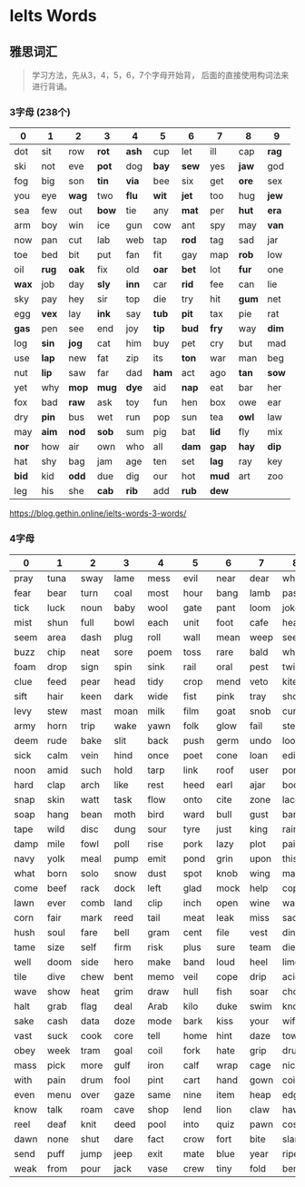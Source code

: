# Ielts Words


<!-- {{< bilibili id=BV11L411W7s8 >}} -->

## 雅思词汇

>学习方法，先从3，4，5，6，7个字母开始背， 后面的直接使用构词法来进行背诵。

### 3字母 (238个)

| 0       | 1       | 2       | 3       | 4       | 5       | 6       | 7       | 8       | 9       |
| ------- | ------- | ------- | ------- | ------- | ------- | ------- | ------- | ------- | ------- |
| dot     | sit     | row     | **rot** | **ash** | cup     | let     | ill     | cap     | **rag** |
| ski     | not     | eve     | **pot** | dog     | **bay** | **sew** | yes     | **jaw** | god     |
| fog     | big     | son     | **tin** | **via** | bee     | six     | get     | **ore** | sex     |
| you     | eye     | **wag** | two     | **flu** | **wit** | **jet** | too     | hug     | **jew** |
| sea     | few     | out     | **bow** | tie     | any     | **mat** | per     | **hut** | **era** |
| arm     | boy     | win     | ice     | gun     | cow     | ant     | spy     | may     | **van** |
| now     | pan     | cut     | lab     | web     | tap     | **rod** | tag     | sad     | jar     |
| toe     | bed     | bit     | put     | fan     | fit     | gay     | map     | **rob** | low     |
| oil     | **rug** | **oak** | fix     | old     | **oar** | **bet** | lot     | **fur** | one     |
| **wax** | job     | day     | **sly** | **inn** | car     | **rid** | fee     | can     | lie     |
| sky     | pay     | hey     | sir     | top     | die     | try     | hit     | **gum** | net     |
| egg     | **vex** | lay     | **ink** | say     | **tub** | **pit** | tax     | pie     | rat     |
| **gas** | pen     | see     | end     | joy     | **tip** | **bud** | **fry** | way     | **dim** |
| log     | **sin** | **jog** | cat     | him     | buy     | pet     | cry     | but     | mad     |
| use     | **lap** | new     | fat     | zip     | its     | **ton** | war     | man     | beg     |
| nut     | **lip** | saw     | far     | dad     | **ham** | act     | ago     | **tan** | **sow** |
| yet     | why     | **mop** | **mug** | **dye** | aid     | **nap** | eat     | bar     | her     |
| fox     | bad     | **raw** | ask     | toy     | fun     | hen     | box     | owe     | ear     |
| dry     | **pin** | bus     | wet     | run     | pop     | sun     | tea     | **owl** | law     |
| may     | **aim** | **nod** | **sob** | sum     | pig     | bat     | **lid** | fly     | mix     |
| **nor** | how     | air     | own     | who     | all     | **dam** | **gap** | **hay** | **dip** |
| hat     | shy     | bag     | jam     | age     | ten     | set     | **lag** | ray     | key     |
| **bid** | kid     | **odd** | due     | dig     | our     | hot     | **mud** | art     | zoo     |
| leg     | his     | she     | **cab** | **rib** | add     | **rub** | **dew** |

<https://blog.gethin.online/ielts-words-3-words/>

### 4字母

| 0    | 1    | 2    | 3    | 4    | 5    | 6    | 7    | 8    | 9    |
| ---- | ---- | ---- | ---- | ---- | ---- | ---- | ---- | ---- | ---- |
| pray | tuna | sway | lame | mess | evil | near | dear | whip | lift |
| fear | bear | turn | coal | most | hour | bang | lamb | past | than |
| tick | luck | noun | baby | wool | gate | pant | loom | joke | cube |
| mist | shun | full | bowl | each | unit | foot | cafe | heal | zero |
| seem | area | dash | plug | roll | wall | mean | weep | seed | sock |
| buzz | chip | neat | sore | poem | toss | rare | bald | whom | some |
| foam | drop | sign | spin | sink | rail | oral | pest | twin | idea |
| clue | feed | pear | head | tidy | crop | mend | veto | kite | move |
| sift | hair | keen | dark | wide | fist | pink | tray | shot | thus |
| levy | stew | mast | moan | milk | film | goat | snob | curb | song |
| army | horn | trip | wake | yawn | folk | glow | fail | stem | duck |
| deem | rude | bake | slit | back | push | germ | undo | loop | feud |
| sick | calm | vein | hind | once | poet | cone | loan | edit | vain |
| noon | amid | such | hold | tarp | link | roof | user | pore | deer |
| hard | clap | arch | like | rest | heed | earl | ajar | body | cape |
| snap | skin | watt | task | flow | onto | cite | zone | lace | play |
| soap | hang | bean | moth | bird | ward | bull | gust | bank | fast |
| tape | wild | disc | dung | sour | tyre | just | king | rain | name |
| damp | mile | fowl | poll | rise | pork | lazy | plot | pair | thin |
| navy | yolk | meal | pump | emit | pond | grin | upon | this | cool |
| what | born | solo | snow | dust | spot | knob | wing | male | boss |
| come | beef | rack | dock | left | glad | mock | help | copy | mute |
| lawn | ever | comb | land | clip | inch | open | wine | warm | drag |
| corn | fair | mark | reed | tail | meat | leak | miss | sack | care |
| hush | soul | fare | bell | gram | cent | file | vest | dine | leap |
| tame | size | self | firm | risk | plus | sure | team | diet | defy |
| well | doom | side | hero | make | band | loud | heel | lime | limp |
| tile | dive | chew | bent | memo | veil | cope | drip | acid | want |
| wave | show | heat | grim | draw | hull | fish | soar | chop | cell |
| halt | grab | flag | deal | Arab | kilo | duke | swim | knot | brow |
| sake | cash | data | doze | mode | bark | kiss | your | wife | main |
| vast | suck | cook | core | tell | home | hint | daze | town | look |
| obey | week | tram | goal | coil | fork | hate | grip | drug | tent |
| mass | pick | more | gulf | iron | calf | wrap | cage | nice | bony |
| with | pain | drum | fool | pint | cart | hand | gown | coin | soon |
| even | menu | over | gaze | same | nine | item | heap | edge | norm |
| know | talk | roam | cave | shop | lend | lion | claw | hawk | lick |
| reel | deaf | knit | deed | pool | into | quiz | pawn | cost | seek |
| dawn | none | shut | dare | fact | crow | fort | bite | slam | boil |
| send | puff | jump | jeep | exit | mate | blue | year | ripe | pave |
| weak | from | pour | jack | vase | crew | tiny | fold | bend | dish |

